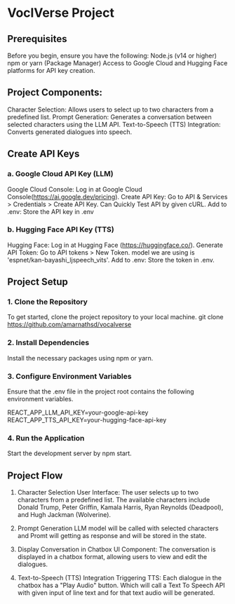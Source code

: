 # VoclVerse Project  

## Prerequisites
Before you begin, ensure you have the following:
Node.js (v14 or higher)
npm or yarn (Package Manager)
Access to Google Cloud and Hugging Face platforms for API key creation.

## Project Components:
Character Selection: Allows users to select up to two characters from a predefined list.
Prompt Generation:  Generates a conversation between selected characters using the LLM API.
Text-to-Speech (TTS) Integration:   Converts generated dialogues into speech.

## Create API Keys 

### a. Google Cloud API Key (LLM)
Google Cloud Console: Log in at Google Cloud Console(https://ai.google.dev/pricing).
Create API Key: Go to API & Services > Credentials > Create API Key.
Can Quickly Test API by given cURL.
Add to .env: Store the API key in .env

### b. Hugging Face API Key (TTS)
Hugging Face: Log in at Hugging Face (https://huggingface.co/).
Generate API Token: Go to API tokens > New Token.
model we are using is 'espnet/kan-bayashi_ljspeech_vits'.
Add to .env: Store the token in .env.



## Project Setup
###  1. Clone the Repository
To get started, clone the project repository to your local machine.
git clone https://github.com/amarnathsd/vocalverse

### 2. Install Dependencies
Install the necessary packages using npm or yarn.

### 3. Configure Environment Variables
Ensure that the .env file in the project root contains the following environment variables.

REACT_APP_LLM_API_KEY=your-google-api-key
REACT_APP_TTS_API_KEY=your-hugging-face-api-key

### 4. Run the Application
Start the development server by npm start.

## Project Flow

1. Character Selection
  User Interface: The user selects up to two characters from a predefined list. The available characters include Donald Trump, Peter Griffin,    Kamala Harris, Ryan Reynolds (Deadpool), and Hugh Jackman (Wolverine).

2. Prompt Generation
   LLM model will be called with selected characters and Promt will getting as response and will be stored in the state.

3. Display Conversation in Chatbox
  UI Component: The conversation is displayed in a chatbox format, allowing users to view and edit the dialogues.

4. Text-to-Speech (TTS) Integration
  Triggering TTS: Each dialogue in the chatbox has a "Play Audio" button. Which will call a Text To Speech API with given input of line text and for that text audio will be generated.
